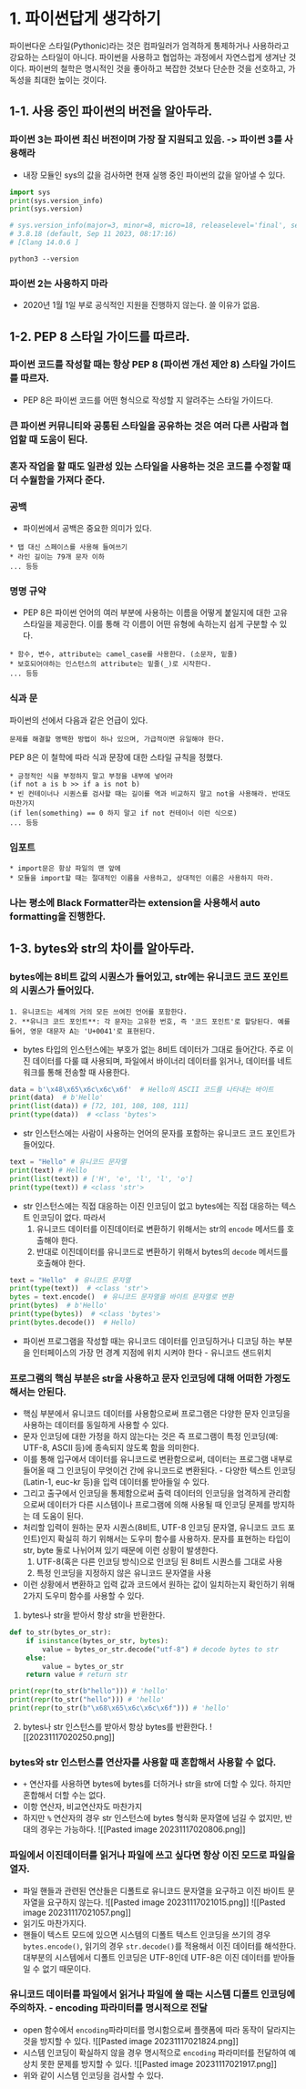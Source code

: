 # 1.  파이썬답게 생각하기

파이썬다운 스타일(Pythonic)라는 것은 컴파일러가 엄격하게 통제하거나 사용하라고 강요하는 스타일이 아니다.
파이썬을 사용하고 협업하는 과정에서 자연스럽게 생겨난 것이다.
파이썬의 철학은 명시적인 것을 좋아하고 복잡한 것보다 단순한 것을 선호하고, 가독성을 최대한 높이는 것이다.
## 1-1.  사용 중인 파이썬의 버전을 알아두라.

### 파이썬 3는 파이썬 최신 버전이며 가장 잘 지원되고 있음. -> 파이썬 3를 사용해라

* 내장 모듈인 sys의 값을 검사하면 현재 실행 중인 파이썬의 값을 알아낼 수 있다.
``` python
import sys
print(sys.version_info)
print(sys.version)

# sys.version_info(major=3, minor=8, micro=18, releaselevel='final', serial=0)
# 3.8.18 (default, Sep 11 2023, 08:17:16)
# [Clang 14.0.6 ]
```

``` shell
python3 --version
```

### 파이썬 2는 사용하지 마라
* 2020년 1월 1일 부로 공식적인 지원을 진행하지 않는다. 쓸 이유가 없음.
## 1-2.  PEP 8 스타일 가이드를 따르라.

### 파이썬 코드를 작성할 때는 항상 PEP 8 (파이썬 개선 제안 8) 스타일 가이드를 따르자.
* PEP 8은 파이썬 코드를 어떤 형식으로 작성할 지 알려주는 스타일 가이드다.
### 큰 파이썬 커뮤니티와 공통된 스타일을 공유하는 것은 여러 다른 사람과 협업할 때 도움이 된다.
### 혼자 작업을 할 때도 일관성 있는 스타일을 사용하는 것은 코드를 수정할 때 더 수월함을 가져다 준다.
### 공백
* 파이썬에서 공백은 중요한 의미가 있다.
``` plain text
* 탭 대신 스페이스를 사용해 들여쓰기
* 라인 길이는 79개 문자 이하
... 등등
```
### 명명 규약
* PEP 8은 파이썬 언어의 여러 부분에 사용하는 이름을 어떻게 붙일지에 대한 고유 스타일을 제공한다. 이를 통해 각 이름이 어떤 유형에 속하는지 쉽게 구분할 수 있다.
```
* 함수, 변수, attribute는 camel_case를 사용한다. (소문자, 밑줄)
* 보호되어야하는 인스턴스의 attribute는 밑줄(_)로 시작한다.
... 등등
```

### 식과 문
파이썬의 선에서 다음과 같은 언급이 있다.
```plain text
문제를 해결할 명백한 방법이 하나 있으며, 가급적이면 유일해야 한다.
```
PEP 8은 이 철학에 따라 식과 문장에 대한 스타일 규칙을 정했다.
``` plain text
* 긍정적인 식을 부정하지 말고 부정을 내부에 넣어라
(if not a is b >> if a is not b)
* 빈 컨테이너나 시퀀스를 검사할 때는 길이를 역과 비교하지 말고 not을 사용해라. 반대도 마찬가지
(if len(something) == 0 하지 말고 if not 컨테이너 이런 식으로)
... 등등
```
### 임포트

``` plain text
* import문은 항상 파일의 맨 앞에
* 모듈을 import할 때는 절대적인 이름을 사용하고, 상대적인 이름은 사용하지 마라.
```

### 나는 평소에 Black Formatter라는 extension을 사용해서 auto formatting을 진행한다.

## 1-3. bytes와 str의 차이를 알아두라.

### bytes에는 8비트 값의 시퀀스가 들어있고, str에는 유니코드 코드 포인트의 시퀀스가 들어있다.
``` plain text
1. 유니코드는 세계의 거의 모든 쓰여진 언어를 포함한다.
2. **유니크 코드 포인트**: 각 문자는 고유한 번호, 즉 '코드 포인트'로 할당된다. 예를 들어, 영문 대문자 A는 'U+0041'로 표현된다.
```
* bytes 타입의 인스턴스에는 부호가 없는 8비트 데이터가 그대로 들어간다. 
  주로 이진 데이터를 다룰 떄 사용되며, 파일에서 바이너리 데이터를 읽거나, 데이터를 네트워크를 통해 전송할 때 사용한다.
``` python
data = b'\x48\x65\x6c\x6c\x6f'  # Hello의 ASCII 코드를 나타내는 바이트
print(data)  # b'Hello'
print(list(data)) # [72, 101, 108, 108, 111]
print(type(data))  # <class 'bytes'>
```
	
* str 인스턴스에는 사람이 사용하는 언어의 문자를 포함하는 유니코드 코드 포인트가 들어있다.
``` python
text = "Hello" # 유니코드 문자열
print(text) # Hello
print(list(text)) # ['H', 'e', 'l', 'l', 'o']
print(type(text)) # <class 'str'>
```

* str 인스턴스에는 직접 대응하는 이진 인코딩이 없고 bytes에는 직접 대응하는 텍스트 인코딩이 없다.
	따라서 
	1. 유니코드 데이터를 이진데이터로 변환하기 위해서는 str의 `encode` 메서드를 호출해야 한다.
	2. 반대로 이진데이터를 유니코드로 변환하기 위해서 bytes의 `decode` 메서드를 호출해야 한다.
``` python
text = "Hello"  # 유니코드 문자열
print(type(text))  # <class 'str'>
bytes = text.encode()  # 유니코드 문자열을 바이트 문자열로 변환
print(bytes)  # b'Hello'
print(type(bytes))  # <class 'bytes'>
print(bytes.decode())  # Hello)
```
* 파이썬 프로그램을 작성할 때는 유니코드 데이터를 인코딩하거나 디코딩 하는 부분을 인터페이스의 가장 먼 경계 지점에 위치 시켜야 한다 - 유니코드 샌드위치
### 프로그램의 핵심 부분은 str을 사용하고 문자 인코딩에 대해 어떠한 가정도 해서는 안된다.
* 핵심 부분에서 유니코드 데이터를 사용함으로써 프로그램은 다양한 문자 인코딩을 사용하는 데이터를 동일하게 사용할 수 있다.
* 문자 인코딩에 대한 가정을 하지 않는다는 것은 즉 프로그램이 특정 인코딩(예: UTF-8, ASCII 등)에 종속되지 않도록 함을 의미한다.
* 이를 통해 입구에서 데이터를 유니코드로 변환함으로써, 데이터는 프로그램 내부로 들어올 때 그 인코딩이 무엇이건 간에 유니코드로 변환된다. - 다양한 텍스트 인코딩(Latin-1, euc-kr 등)을 입력 데이터롤 받아들일 수 있다.
* 그리고 출구에서 인코딩을 통제함으로써 출력 데이터의 인코딩을 엄격하게 관리함으로써 데이터가 다른 시스템이나 프로그램에 의해 사용될 때 인코딩 문제를 방지하는 데 도움이 된다.
* 처리할 입력이 원하는 문자 시퀀스(8비트, UTF-8 인코딩 문자열, 유니코드 코드 포인트)인지 확실히 하기 위해서는 도우미 함수를 사용하자.
  문자를 표현하는 타입이 str, byte 둘로 나뉘어져 있기 때문에 이런 상황이 발생한다.
	1. UTF-8(혹은 다른 인코딩 방식)으로 인코딩 된 8비트 시퀀스를 그대로 사용
	2. 특정 인코딩을 지정하지 않은 유니코드 문자열을 사용
*  이런 상황에서 변환하고 입력 값과 코드에서 원하는 값이 일치하는지 확인하기 위해 2가지 도우미 함수를 사용할 수 있다.
1. bytes나 str을 받아서 항상 str을 반환한다.
``` python
def to_str(bytes_or_str):
	if isinstance(bytes_or_str, bytes):
		value = bytes_or_str.decode("utf-8") # decode bytes to str
	else:
		value = bytes_or_str
	return value # return str

print(repr(to_str(b"hello"))) # 'hello'
print(repr(to_str("hello"))) # 'hello'
print(repr(to_str(b"\x68\x65\x6c\x6c\x6f"))) # 'hello'
```

2. bytes나 str 인스턴스를 받아서 항상 bytes를 반환한다.
 ![[20231117020250.png]]
### bytes와 str 인스턴스를 연산자를 사용할 때 혼합해서 사용할 수 없다.
* `+` 연산자를 사용하면 bytes에 bytes를 더하거나 str을 str에 더할 수 있다. 하지만 혼합해서 더할 수는 없다.
* 이항 연산자, 비교연산자도 마찬가지
* 하지만 `%` 연산자의 경우 str 인스턴스에 bytes 형식화 문자열에 넘길 수 없지만, 반대의 경우는 가능하다.
![[Pasted image 20231117020806.png]]
### 파일에서 이진데이터를 읽거나 파일에 쓰고 싶다면 항상 이진 모드로 파일을 열자.
* 파일 핸들과 관련된 연산들은 디폴트로 유니코드 문자열을 요구하고 이진 바이트 문자열을 요구하지 않는다.
![[Pasted image 20231117021015.png]]
![[Pasted image 20231117021057.png]]
* 읽기도 마찬가지다.
* 핸들이 텍스트 모드에 있으면 시스템의 디폴트 텍스트 인코딩을 쓰기의 경우 `bytes.encode()`, 읽기의 경우 `str.decode()`를 적용해서 이진 데이터를 해석한다. 
  대부분의 시스템에서 디폴트 인코딩은 UTF-8인데 UTF-8은 이진 데이터를 받아들일 수 없기 때문이다.
### 유니코드 데이터를 파일에서 읽거나 파일에 쓸 때는 시스템 디폴트 인코딩에 주의하자. - encoding 파라미터를 명시적으로 전달
* open 함수에서 `encoding`파라미터를 명시함으로써 플랫폼에 따라 동작이 달라지는 것을 방지할 수 있다.
![[Pasted image 20231117021824.png]]
* 시스템 인코딩이 확실하지 않을 경우 명시적으로 `encoding` 파라미터를 전달하여 예상치 못한 문제를 방지할 수 있다.
![[Pasted image 20231117021917.png]]
* 위와 같이 시스템 인코딩을 검사할 수 있다.